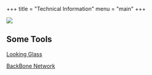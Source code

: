 +++
title = "Technical Information"
menu = "main"
+++

![](https://bgp.tools/pathimg/rt-2a12:dd47:81e0::_44)

## Some Tools
[Looking Glass](/tech/looking-glass)  

[BackBone Network](/tech/backbone)  


<!--

[Traffic Infomations](/tech/traffic)

-->

